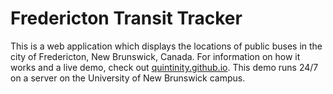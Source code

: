 # Fredericton Transit Tracker

This is a web application which displays the locations of public buses in the city of Fredericton, New Brunswick, Canada. For information on how it works and a live demo, check out [quintinity.github.io](http://quintinity.github.io/). This demo runs 24/7 on a server on the University of New Brunswick campus.
